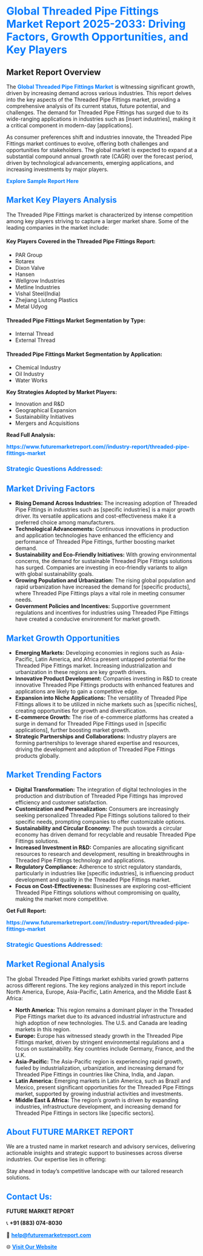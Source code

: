 <h1 style="color: #007BFF;">Global Threaded Pipe Fittings Market Report 2025-2033: Driving Factors, Growth Opportunities, and Key Players</h1>

<section id="overview">
<h2>Market Report Overview</h2>
<p>The <a href="https://www.futuremarketreport.com//industry-report/threaded-pipe-fittings-market" style="color: #007BFF; text-decoration: none;"><strong>Global Threaded Pipe Fittings Market</strong></a> is witnessing significant growth, driven by increasing demand across various industries. This report delves into the key aspects of the Threaded Pipe Fittings market, providing a comprehensive analysis of its current status, future potential, and challenges. The demand for Threaded Pipe Fittings has surged due to its wide-ranging applications in industries such as [insert industries], making it a critical component in modern-day [applications].</p>
<p>As consumer preferences shift and industries innovate, the Threaded Pipe Fittings market continues to evolve, offering both challenges and opportunities for stakeholders. The global market is expected to expand at a substantial compound annual growth rate (CAGR) over the forecast period, driven by technological advancements, emerging applications, and increasing investments by major players.</p>
</section>

<section id="overview">
<p><a href="https://www.futuremarketreport.com//request-sample/reportId=52345" style="color: #007BFF; text-decoration: none;"><strong>Explore Sample Report Here</strong></a></p>
</section>

<section id="key-players">
<h2 style="color: #007BFF;">Market Key Players Analysis</h2>
<p>The Threaded Pipe Fittings market is characterized by intense competition among key players striving to capture a larger market share. Some of the leading companies in the market include:</p>
<h4>Key Players Covered in the Threaded Pipe Fittings Report:</h4>
<ul><li>PAR Group</li><li>Rotarex</li><li>Dixon Valve</li><li>Hansen</li><li>Wellgrow Industries</li><li>Metline Industries</li><li>Vishal Steel(India)</li><li>Zhejiang Liutong Plastics</li><li>Metal Udyog</li></ul>
<h4>Threaded Pipe Fittings Market Segmentation by Type:</h4>
<ul><li>Internal Thread</li><li>External Thread</li></ul>

<h4>Threaded Pipe Fittings Market Segmentation by Application:</h4>
<ul><li>Chemical Industry</li><li>Oil Industry</li><li>Water Works</li></ul>
<p><strong>Key Strategies Adopted by Market Players:</strong></p>
<ul>
<li>Innovation and R&D</li>
<li>Geographical Expansion</li>
<li>Sustainability Initiatives</li>
<li>Mergers and Acquisitions</li>
</ul>
</section>

<section>
<p><strong>Read Full Analysis: </strong></p><a href="https://www.futuremarketreport.com//industry-report/threaded-pipe-fittings-market" style="color: #007BFF; text-decoration: none;"><strong>https://www.futuremarketreport.com//industry-report/threaded-pipe-fittings-market</strong></a>
<h3 style="color: #007BFF;">Strategic Questions Addressed:</h3>
</section>

<section id="driving-factors">
<h2 style="color: #007BFF;">Market Driving Factors</h2>
<ul>
<li><strong>Rising Demand Across Industries:</strong> The increasing adoption of Threaded Pipe Fittings in industries such as [specific industries] is a major growth driver. Its versatile applications and cost-effectiveness make it a preferred choice among manufacturers.</li>
<li><strong>Technological Advancements:</strong> Continuous innovations in production and application technologies have enhanced the efficiency and performance of Threaded Pipe Fittings, further boosting market demand.</li>
<li><strong>Sustainability and Eco-Friendly Initiatives:</strong> With growing environmental concerns, the demand for sustainable Threaded Pipe Fittings solutions has surged. Companies are investing in eco-friendly variants to align with global sustainability goals.</li>
<li><strong>Growing Population and Urbanization:</strong> The rising global population and rapid urbanization have increased the demand for [specific products], where Threaded Pipe Fittings plays a vital role in meeting consumer needs.</li>
<li><strong>Government Policies and Incentives:</strong> Supportive government regulations and incentives for industries using Threaded Pipe Fittings have created a conducive environment for market growth.</li>
</ul>
</section>

<section id="growth-opportunities">
<h2 style="color: #007BFF;">Market Growth Opportunities</h2>
<ul>
<li><strong>Emerging Markets:</strong> Developing economies in regions such as Asia-Pacific, Latin America, and Africa present untapped potential for the Threaded Pipe Fittings market. Increasing industrialization and urbanization in these regions are key growth drivers.</li>
<li><strong>Innovative Product Development:</strong> Companies investing in R&D to create innovative Threaded Pipe Fittings products with enhanced features and applications are likely to gain a competitive edge.</li>
<li><strong>Expansion into Niche Applications:</strong> The versatility of Threaded Pipe Fittings allows it to be utilized in niche markets such as [specific niches], creating opportunities for growth and diversification.</li>
<li><strong>E-commerce Growth:</strong> The rise of e-commerce platforms has created a surge in demand for Threaded Pipe Fittings used in [specific applications], further boosting market growth.</li>
<li><strong>Strategic Partnerships and Collaborations:</strong> Industry players are forming partnerships to leverage shared expertise and resources, driving the development and adoption of Threaded Pipe Fittings products globally.</li>
</ul>
</section>

<section id="trending-factors">
<h2 style="color: #007BFF;">Market Trending Factors</h2>
<ul>
<li><strong>Digital Transformation:</strong> The integration of digital technologies in the production and distribution of Threaded Pipe Fittings has improved efficiency and customer satisfaction.</li>
<li><strong>Customization and Personalization:</strong> Consumers are increasingly seeking personalized Threaded Pipe Fittings solutions tailored to their specific needs, prompting companies to offer customizable options.</li>
<li><strong>Sustainability and Circular Economy:</strong> The push towards a circular economy has driven demand for recyclable and reusable Threaded Pipe Fittings solutions.</li>
<li><strong>Increased Investment in R&D:</strong> Companies are allocating significant resources to research and development, resulting in breakthroughs in Threaded Pipe Fittings technology and applications.</li>
<li><strong>Regulatory Compliance:</strong> Adherence to strict regulatory standards, particularly in industries like [specific industries], is influencing product development and quality in the Threaded Pipe Fittings market.</li>
<li><strong>Focus on Cost-Effectiveness:</strong> Businesses are exploring cost-efficient Threaded Pipe Fittings solutions without compromising on quality, making the market more competitive.</li>
</ul>
</section>

<section>
<p><strong>Get Full Report: </strong></p><a href="https://www.futuremarketreport.com//industry-report/threaded-pipe-fittings-market" style="color: #007BFF; text-decoration: none;"><strong>https://www.futuremarketreport.com//industry-report/threaded-pipe-fittings-market</strong></a>
<h3 style="color: #007BFF;">Strategic Questions Addressed:</h3>
</section>


<section id="regional-analysis">
<h2 style="color: #007BFF;">Market Regional Analysis</h2>
<p>The global Threaded Pipe Fittings market exhibits varied growth patterns across different regions. The key regions analyzed in this report include North America, Europe, Asia-Pacific, Latin America, and the Middle East & Africa:</p>
<ul>
<li><strong>North America:</strong> This region remains a dominant player in the Threaded Pipe Fittings market due to its advanced industrial infrastructure and high adoption of new technologies. The U.S. and Canada are leading markets in this region.</li>
<li><strong>Europe:</strong> Europe has witnessed steady growth in the Threaded Pipe Fittings market, driven by stringent environmental regulations and a focus on sustainability. Key countries include Germany, France, and the U.K.</li>
<li><strong>Asia-Pacific:</strong> The Asia-Pacific region is experiencing rapid growth, fueled by industrialization, urbanization, and increasing demand for Threaded Pipe Fittings in countries like China, India, and Japan.</li>
<li><strong>Latin America:</strong> Emerging markets in Latin America, such as Brazil and Mexico, present significant opportunities for the Threaded Pipe Fittings market, supported by growing industrial activities and investments.</li>
<li><strong>Middle East & Africa:</strong> The region’s growth is driven by expanding industries, infrastructure development, and increasing demand for Threaded Pipe Fittings in sectors like [specific sectors].</li>
</ul>
</section>

<footer>
<h2 style="color: #007BFF;">About FUTURE MARKET REPORT</h2>
<p>We are a trusted name in market research and advisory services, delivering actionable insights and strategic support to businesses across diverse industries. Our expertise lies in offering:</p>

<p>Stay ahead in today’s competitive landscape with our tailored research solutions.</p>

<h2 style="color: #007BFF;">Contact Us:</h2>
<p><strong>FUTURE MARKET REPORT</strong></p>
<p>📞 <strong>+91 (883) 074-8030</strong></p>
<p>📧 <strong><a href="mailto:help@futuremarketreport.com" style="color: #007BFF;">help@futuremarketreport.com</a></strong></p>
<p>🌐 <strong><a href="https://www.futuremarketreport.com/" style="color: #007BFF;">Visit Our Website</a></strong></p>
</footer>